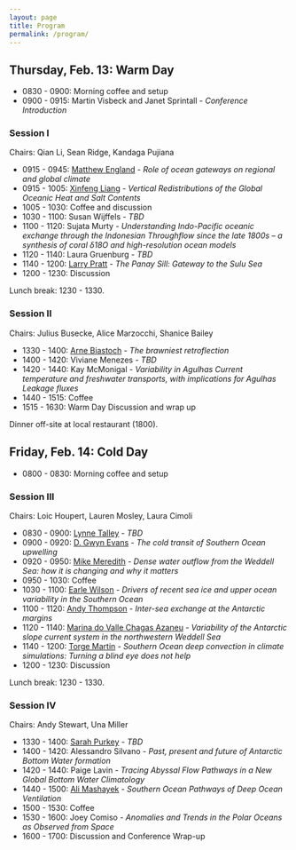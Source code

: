 ```yaml
---
layout: page
title: Program
permalink: /program/
---
```



## Thursday, Feb. 13: Warm Day

- 0830 - 0900: Morning coffee and setup
- 0900 - 0915: Martin Visbeck and Janet Sprintall - _Conference Introduction_

### Session I

Chairs: Qian Li, Sean Ridge, Kandaga Pujiana

- 0915 - 0945: [Matthew England](http://web.science.unsw.edu.au/~matthew/) - _Role of ocean gateways on regional and global climate_
- 0915 - 1005: [Xinfeng Liang](http://www.ceoe.udel.edu/our-people/profiles/xfliang) - _Vertical Redistributions of the Global Oceanic Heat and Salt Contents_
- 1005 - 1030: Coffee and discussion
- 1030 - 1100: Susan Wijffels - _TBD_
- 1100 - 1120: Sujata Murty - _Understanding Indo-Pacific oceanic exchange through the Indonesian Throughflow since the late 1800s – a synthesis of coral δ18O and high-resolution ocean models_
- 1120 - 1140: Laura Gruenburg - _TBD_
- 1140 - 1200: [Larry Pratt](https://www2.whoi.edu/staff/lpratt/) - _The Panay Sill: Gateway to the Sulu Sea_
- 1200 - 1230: Discussion

Lunch break: 1230 - 1330.

### Session II

Chairs: Julius Busecke, Alice Marzocchi, Shanice Bailey

- 1330 - 1400: [Arne Biastoch](https://www.geomar.de/en/staff/fb1/od/abiastoch/) - _The brawniest retroflection_
- 1400 - 1420: Viviane Menezes - _TBD_
- 1420 - 1440: Kay McMonigal - _Variability in Agulhas Current temperature and freshwater transports, with implications for Agulhas Leakage fluxes_
- 1440 - 1515: Coffee
- 1515 - 1630: Warm Day Discussion and wrap up

Dinner off-site at local restaurant (1800).

## Friday, Feb. 14: Cold Day

- 0800 - 0830: Morning coffee and setup

### Session III

Chairs: Loic Houpert, Lauren Mosley, Laura Cimoli

- 0830 - 0900: [Lynne Talley](https://ltalley.scrippsprofiles.ucsd.edu/) - _TBD_
- 0900 - 0920: [D. Gwyn Evans](https://dgwynevans.com/) - _The cold transit of Southern Ocean upwelling_
- 0920 - 0950: [Mike Meredith](https://www.bas.ac.uk/profile/mmm/) - _Dense water outflow from the Weddell Sea: how it is changing and why it matters_
- 0950 - 1030: Coffee
- 1030 - 1100: [Earle Wilson](https://earlew.com/) - _Drivers of recent sea ice and upper ocean variability in the Southern Ocean_
- 1100 - 1120: [Andy Thompson](http://web.gps.caltech.edu/~andrewt/) - _Inter-sea exchange at the Antarctic margins_
- 1120 - 1140: [Marina do Valle Chagas Azaneu](https://www.researchgate.net/profile/Marina_Azaneu) - _Variability of the Antarctic slope current system in the northwestern Weddell Sea_
- 1140 - 1200: [Torge Martin](https://sites.google.com/site/torgemartin/) - _Southern Ocean deep convection in climate simulations: Turning a blind eye does not help_
- 1200 - 1230: Discussion

Lunch break: 1230 - 1330.

### Session IV

Chairs: Andy Stewart, Una Miller

- 1330 - 1400: [Sarah Purkey](https://spurkey.scrippsprofiles.ucsd.edu/) - _TBD_
- 1400 - 1420: Alessandro Silvano - _Past, present and future of Antarctic Bottom Water formation_
- 1420 - 1440: Paige Lavin - _Tracing Abyssal Flow Pathways in a New Global Bottom Water Climatology_
- 1440 - 1500: [Ali Mashayek](https://www.mashayek.com/) - _Southern Ocean Pathways of Deep Ocean Ventilation_
- 1500 - 1530: Coffee
- 1530 - 1600: Joey Comiso - _Anomalies and Trends in the Polar Oceans as Observed from Space_
- 1600 - 1700: Discussion and Conference Wrap-up
